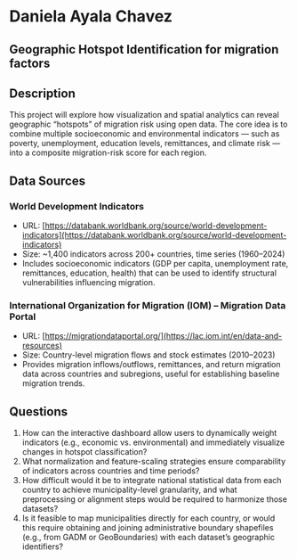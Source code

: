 # Daniela Ayala Chavez 
## Geographic Hotspot Identification for migration factors

## Description
This project will explore how visualization and spatial analytics can reveal geographic “hotspots” of migration risk using open data. The core idea is to combine multiple socioeconomic and environmental indicators — such as poverty, unemployment, education levels, remittances, and climate risk — into a composite migration-risk score for each region.

## Data Sources

### World Development Indicators
- URL: [https://databank.worldbank.org/source/world-development-indicators](https://databank.worldbank.org/source/world-development-indicators)
- Size: ~1,400 indicators across 200+ countries, time series (1960–2024)
- Includes socioeconomic indicators (GDP per capita, unemployment rate, remittances, education, health) that can be used to identify structural vulnerabilities influencing migration.

### International Organization for Migration (IOM) – Migration Data Portal
- URL: [https://migrationdataportal.org/](https://lac.iom.int/en/data-and-resources)
- Size: Country-level migration flows and stock estimates (2010–2023)
- Provides migration inflows/outflows, remittances, and return migration data across countries and subregions, useful for establishing baseline migration trends.

## Questions

1. How can the interactive dashboard allow users to dynamically weight indicators (e.g., economic vs. environmental) and immediately visualize changes in hotspot classification?
2. What normalization and feature-scaling strategies ensure comparability of indicators across countries and time periods?
3. How difficult would it be to integrate national statistical data from each country to achieve municipality-level granularity, and what preprocessing or alignment steps would be required to harmonize those datasets?
4. Is it feasible to map municipalities directly for each country, or would this require obtaining and joining administrative boundary shapefiles (e.g., from GADM or GeoBoundaries) with each dataset’s geographic identifiers?
